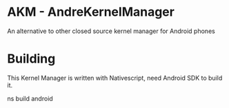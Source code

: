 # AKM - AndreKernelManager

An alternative to other closed source kernel manager for Android phones

# Building

This Kernel Manager is written with Nativescript, need Android SDK to build it.

ns build android

